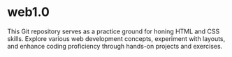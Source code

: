 # web1.0
This Git repository serves as a practice ground for honing HTML and CSS skills. Explore various web development concepts, experiment with layouts, and enhance coding proficiency through hands-on projects and exercises.
